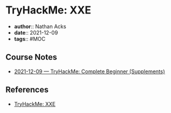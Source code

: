 # TryHackMe: XXE

* **author**:: Nathan Acks  
* **date**:: 2021-12-09  
* **tags**:: #MOC

## Course Notes

* [2021-12-09 — TryHackMe: Complete Beginner (Supplements)](../log/2021-12-09-tryhackme-complete-beginner-supplements.md)

## References

* [TryHackMe: XXE](https://tryhackme.com/room/xxe)
